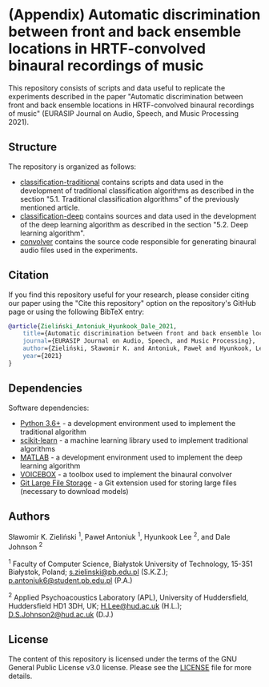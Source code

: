 # (Appendix) Automatic discrimination between front and back ensemble locations in HRTF-convolved binaural recordings of music 
This repository consists of scripts and data useful to replicate the experiments described in the paper "Automatic discrimination between front and back ensemble locations in HRTF-convolved binaural recordings of music" (EURASIP Journal on Audio, Speech, and Music Processing 2021).

## Structure
The repository is organized as follows:
- [classification-traditional](classification-traditional) contains scripts and data used in the development of traditional classification algorithms as described in the section "5.1. Traditional classification algorithms" of the previously mentioned article. 
- [classification-deep](classification-deep) contains sources and data used in the development of the deep learning algorithm as described in the section "5.2. Deep learning algorithm".
- [convolver](convolver) contains the source code responsible for generating binaural audio files used in the experiments.

## Citation
If you find this repository useful for your research, please consider citing our paper using the "Cite this repository" option on the repository's GitHub page or using the following BibTeX entry:

```bibtex
@article{Zieliński_Antoniuk_Hyunkook_Dale_2021, 
    title={Automatic discrimination between front and back ensemble locations in HRTF-convolved binaural recordings of music}, 
    journal={EURASIP Journal on Audio, Speech, and Music Processing}, 
    author={Zieliński, Sławomir K. and Antoniuk, Paweł and Hyunkook, Lee and Dale, Johnson}, 
    year={2021}
}
```

## Dependencies

Software dependencies:
- [Python 3.6+](https://docs.python.org/3.6/) - a development environment used to implement the traditional algorithm
- [scikit-learn](https://scikit-learn.org/stable/) - a machine learning library used to implement traditional algorithms
- [MATLAB](https://www.mathworks.com/products/matlab.html) - a development environment used to implement the deep learning algorithm
- [VOICEBOX](http://www.ee.ic.ac.uk/hp/staff/dmb/voicebox/voicebox.html) - a toolbox used to implement the binaural convolver
- [Git Large File Storage](https://git-lfs.github.com/) - a Git extension used for storing large files (necessary to download models)

## Authors
Sławomir K. Zieliński <sup>1</sup>, Paweł Antoniuk <sup>1</sup>, Hyunkook Lee <sup>2</sup>, and Dale Johnson <sup>2</sup>

<sup>1</sup> Faculty of Computer Science, Białystok University of Technology, 15-351 Białystok, Poland; s.zielinski@pb.edu.pl (S.K.Z.); p.antoniuk6@student.pb.edu.pl (P.A.)

<sup>2</sup> Applied Psychoacoustics Laboratory (APL), University of Huddersfield, Huddersfield HD1 3DH, UK; H.Lee@hud.ac.uk (H.L.); D.S.Johnson2@hud.ac.uk (D.J.)

## License
The content of this repository is licensed under the terms of the GNU General Public License v3.0 license. Please see the [LICENSE](LICENSE) file for more details.
